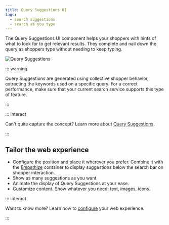 ```yaml
---
title: Query Suggestions UI
tags:
  - search suggestions
  - search as you type
---
```


The Query Suggestions UI component helps your shoppers with hints of what to look for to get
relevant results. They complete and nail down the query as shoppers type without needing to keep
typing.

![Query Suggestions](~@assets/media/interface/x-query-suggestions.gif)

::: warning

Query Suggestions are generated using collective shopper behavior, extracting the keywords used on a
specific query. For a correct performance, make sure that your current search service supports this
type of feature.

:::

::: interact

Can't quite capture the concept? Learn more about
[Query Suggestions](../features/query-suggestions-overview.md).

:::

## Tailor the web experience

- Configure the position and place it wherever you prefer. Combine it with the
  [Empathize](empathize.md) container to display suggestions below the search bar on shopper
  interaction.
- Show as many suggestions as you want.
- Animate the display of Query Suggestions at your ease.
- Customize content. Show whatever you need: text, images, icons.

::: interact

Want to know more? Learn how to
[configure](/develop-empathy-platform/ui-reference/components/query-suggestions/) your web
experience.

:::
